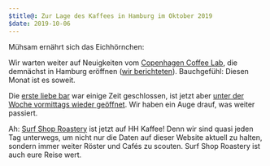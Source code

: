 ```yaml
---
$title@: Zur Lage des Kaffees in Hamburg im Oktober 2019
$date: 2019-10-06
---
```


Mühsam ernährt sich das Eichhörnchen:

Wir warten weiter auf Neuigkeiten vom [Copenhagen Coffee Lab](https://copenhagencoffeelab.com/), die demnächst in Hamburg eröffnen ([wir berichteten]([url('/content/posts/20190918.md')])). Bauchgefühl: Diesen Monat ist es soweit.

Die [erste liebe bar]([url('/content/cafes/erste-liebe-bar.md')]) war einige Zeit geschlossen, ist jetzt aber [unter der Woche vormittags wieder geöffnet](https://web.archive.org/web/20191230112101/http://www.ersteliebebar.de:80/2019/09/1506/). Wir haben ein Auge drauf, was weiter passiert.

Ah: [Surf Shop Roastery]([url('/content/cafes/surf-shop-roastery.md')]) ist jetzt auf HH Kaffee! Denn wir sind quasi jeden Tag unterwegs, um nicht nur die Daten auf dieser Website aktuell zu halten, sondern immer weiter Röster und Cafés zu scouten. Surf Shop Roastery ist auch eure Reise wert.